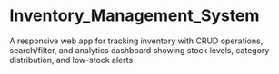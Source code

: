 # Inventory_Management_System
A responsive web app  for tracking inventory with CRUD operations, search/filter, and analytics dashboard showing stock levels, category distribution, and low-stock alerts

